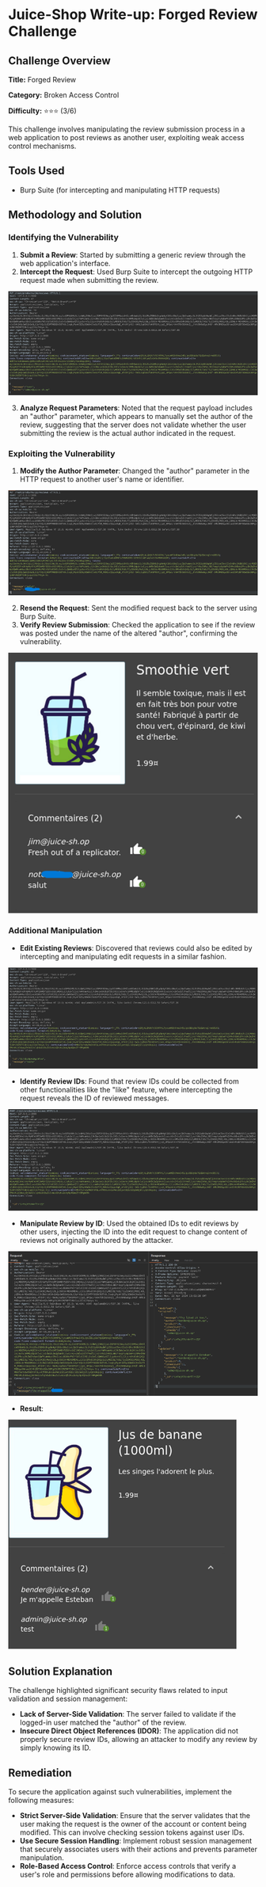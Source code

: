 # Juice-Shop Write-up: Forged Review Challenge

## Challenge Overview

**Title:** Forged Review

**Category:** Broken Access Control

**Difficulty:** ⭐⭐⭐ (3/6)

This challenge involves manipulating the review submission process in a web application to post reviews as another user, exploiting weak access control mechanisms.

## Tools Used

- Burp Suite (for intercepting and manipulating HTTP requests)

## Methodology and Solution

### Identifying the Vulnerability

1. **Submit a Review**: Started by submitting a generic review through the web application's interface.
2. **Intercept the Request**: Used Burp Suite to intercept the outgoing HTTP request made when submitting the review.

![dummy review](../assets/difficulty3/forged_review_1.png)

3. **Analyze Request Parameters**: Noted that the request payload includes an "author" parameter, which appears to manually set the author of the review, suggesting that the server does not validate whether the user submitting the review is the actual author indicated in the request.

### Exploiting the Vulnerability

1. **Modify the Author Parameter**: Changed the "author" parameter in the HTTP request to another user's name or identifier.

![modified request](../assets/difficulty3/forged_review_2.png)

2. **Resend the Request**: Sent the modified request back to the server using Burp Suite.
3. **Verify Review Submission**: Checked the application to see if the review was posted under the name of the altered "author", confirming the vulnerability.

![result](../assets/difficulty3/forged_review_3.png)

### Additional Manipulation

- **Edit Existing Reviews**: Discovered that reviews could also be edited by intercepting and manipulating edit requests in a similar fashion.

![edition request](../assets/difficulty3/forged_review_5.png)

- **Identify Review IDs**: Found that review IDs could be collected from other functionalities like the "like" feature, where intercepting the request reveals the ID of reviewed messages.

![get id from like](../assets/difficulty3/forged_review_6.png)

- **Manipulate Review by ID**: Used the obtained IDs to edit reviews by other users, injecting the ID into the edit request to change content of reviews not originally authored by the attacker.

![modified request](../assets/difficulty3/forged_review_7.png)

- **Result**: 

![result final](../assets/difficulty3/forged_review_8.png)


## Solution Explanation

The challenge highlighted significant security flaws related to input validation and session management:
- **Lack of Server-Side Validation**: The server failed to validate if the logged-in user matched the "author" of the review.
- **Insecure Direct Object References (IDOR)**: The application did not properly secure review IDs, allowing an attacker to modify any review by simply knowing its ID.

## Remediation

To secure the application against such vulnerabilities, implement the following measures:
- **Strict Server-Side Validation**: Ensure that the server validates that the user making the request is the owner of the account or content being modified. This can involve checking session tokens against user IDs.
- **Use Secure Session Handling**: Implement robust session management that securely associates users with their actions and prevents parameter manipulation.
- **Role-Based Access Control**: Enforce access controls that verify a user's role and permissions before allowing modifications to data.

